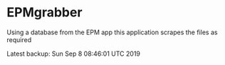 # EPMgrabber
Using a database from the EPM app this application scrapes the files as required


Latest backup: Sun Sep 8 08:46:01 UTC 2019
